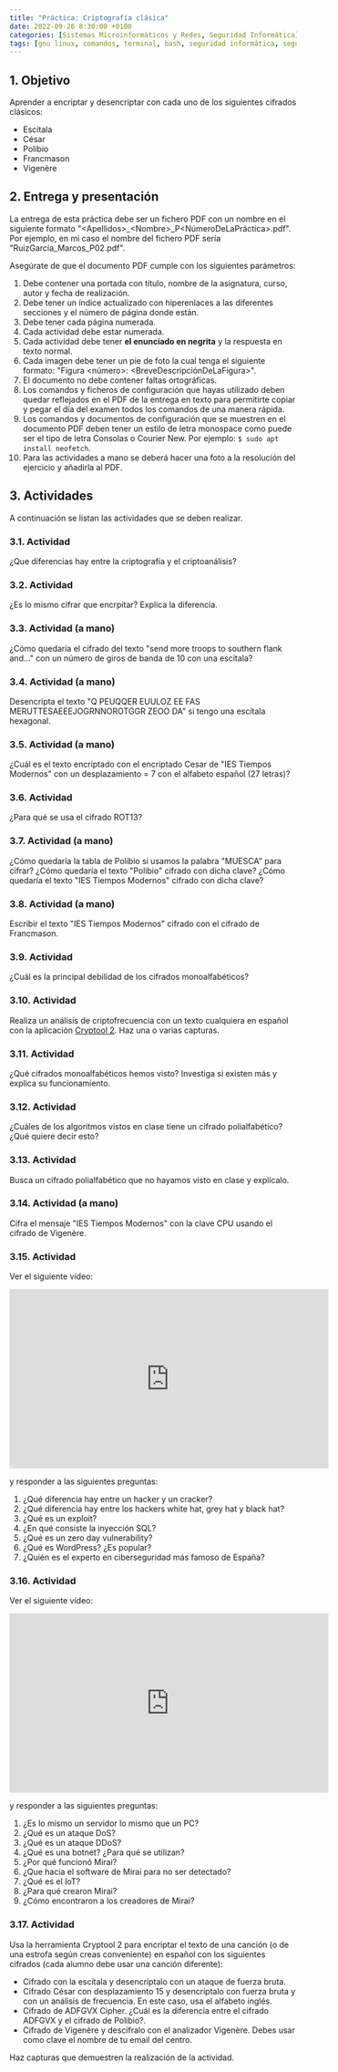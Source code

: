 ```yaml
---
title: "Práctica: Criptografía clásica"
date: 2022-09-26 8:30:00 +0100
categories: [Sistemas Microinformáticos y Redes, Seguridad Informática]
tags: [gnu linux, comandos, terminal, bash, seguridad informática, seguridad activa, smr]
---
```


## 1. Objetivo

Aprender a encriptar y desencriptar con cada uno de los siguientes cifrados clásicos:

- Escítala
- César
- Polibio
- Francmason
- Vigenère

## 2. Entrega y presentación

La entrega de esta práctica debe ser un fichero PDF con un nombre en el siguiente formato "\<Apellidos\>_\<Nombre\>_P\<NúmeroDeLaPráctica\>.pdf". Por ejemplo, en mi caso el nombre del fichero PDF sería "RuizGarcía_Marcos_P02.pdf".

Asegúrate de que el documento PDF cumple con los siguientes parámetros:

1. Debe contener una portada con título, nombre de la asignatura, curso, autor y fecha de realización.
2. Debe tener un índice actualizado con hiperenlaces a las diferentes secciones y el número de página donde están.
3. Debe tener cada página numerada.
4. Cada actividad debe estar numerada. 
5. Cada actividad debe tener **el enunciado en negrita** y la respuesta en texto normal.
6. Cada imagen debe tener un pie de foto la cual tenga el siguiente formato: "Figura \<número\>: \<BreveDescripciónDeLaFigura\>".
7. El documento no debe contener faltas ortográficas.
8. Los comandos y ficheros de configuración que hayas utilizado deben quedar reflejados en el PDF de la entrega en texto para permitirte copiar y pegar el día del examen todos los comandos de una manera rápida.
9. Los comandos y documentos de configuración que se muestren en el documento PDF deben tener un estilo de letra monospace como puede ser el tipo de letra Consolas o Courier New. Por ejemplo: `$ sudo apt install neofetch`.
10. Para las actividades a mano se deberá hacer una foto a la resolución del ejercicio y añadirla al PDF. 

## 3. Actividades

A continuación se listan las actividades que se deben realizar.

### 3.1. Actividad

¿Que diferencias hay entre la criptografía y el criptoanálisis?

### 3.2. Actividad

¿Es lo mismo cifrar que encrpitar? Explica la diferencia.

### 3.3. Actividad (a mano)

¿Cómo quedaría el cifrado del texto "send more troops to southern flank and…" con un número de giros de banda de 10 con una escítala?

### 3.4. Actividad (a mano)

Desencripta el texto "Q   PEUQQER EUULOZ EE FAS  MERUTTESAEEEJOGRNNOROTGGR ZEOO DA" si tengo una escítala hexagonal.

### 3.5. Actividad (a mano)

¿Cuál es el texto encriptado con el encriptado Cesar de "IES Tiempos Modernos" con un desplazamiento = 7 con el alfabeto español (27 letras)?

### 3.6. Actividad

¿Para qué se usa el cifrado ROT13?

### 3.7. Actividad (a mano)

¿Cómo quedaría la tabla de Polibio si usamos la palabra "MUESCA" para cifrar? ¿Cómo quedaría el texto "Polibio" cifrado con dicha clave? ¿Cómo quedaría el texto "IES Tiempos Modernos" cifrado con dicha clave?

### 3.8. Actividad (a mano)

Escribir el texto "IES Tiempos Modernos" cifrado con el cifrado de Francmason.

### 3.9. Actividad

¿Cuál es la principal debilidad de los cifrados monoalfabéticos?

### 3.10. Actividad

Realiza un análisis de criptofrecuencia con un texto cualquiera en español con la aplicación [Cryptool 2](https://www.cryptool.org/en/ct2/downloads). Haz una o varias capturas.

### 3.11. Actividad

¿Qué cifrados monoalfabéticos hemos visto? Investiga si existen más y explica su funcionamiento.

### 3.12. Actividad

¿Cuáles de los algoritmos vistos en clase tiene un cifrado polialfabético? ¿Qué quiere decir esto?

### 3.13. Actividad

Busca un cifrado polialfabético que no hayamos visto en clase y explícalo.

### 3.14. Actividad (a mano)

Cifra el mensaje "IES Tiempos Modernos" con la clave CPU usando el cifrado de Vigenère.

### 3.15. Actividad

Ver el siguiente vídeo:

<iframe width="560" height="315" src="https://www.youtube.com/embed/FhP9DkdCPQo" title="YouTube video player" frameborder="0" allow="accelerometer; autoplay; clipboard-write; encrypted-media; gyroscope; picture-in-picture" allowfullscreen></iframe>

y responder a las siguientes preguntas:

1. ¿Qué diferencia hay entre un hacker y un cracker?
1. ¿Qué diferencia hay entre los hackers white hat, grey hat y black hat?
1. ¿Qué es un exploit?
1. ¿En qué consiste la inyección SQL?
1. ¿Qué es un zero day vulnerability?
1. ¿Qué es WordPress? ¿Es popular?
1. ¿Quién es el experto en ciberseguridad más famoso de España?

### 3.16. Actividad

Ver el siguiente vídeo:

<iframe width="560" height="315" src="https://www.youtube.com/embed/8iJLbYNsIYQ" title="YouTube video player" frameborder="0" allow="accelerometer; autoplay; clipboard-write; encrypted-media; gyroscope; picture-in-picture" allowfullscreen></iframe>

y responder a las siguientes preguntas:

1. ¿Es lo mismo un servidor lo mismo que un PC?
2. ¿Qué es un ataque DoS?
3. ¿Qué es un ataque DDoS?
4. ¿Qué es una botnet? ¿Para qué se utilizan?
5. ¿Por qué funcionó Mirai?
6. ¿Que hacia el software de Mirai para no ser detectado?
7. ¿Qué es el IoT?
8. ¿Para qué crearon Mirai?
9. ¿Cómo encontraron a los creadores de Mirai?

### 3.17. Actividad

Usa la herramienta Cryptool 2 para encriptar el texto de una canción (o de una estrofa según creas conveniente) en español con los siguientes cifrados (cada alumno debe usar una canción diferente):

- Cifrado con la escítala y desencríptalo con un ataque de fuerza bruta.
- Cifrado César con desplazamiento 15 y desencríptalo con fuerza bruta y con un análisis de frecuencia. En este caso, usa el alfabeto inglés.
- Cifrado de ADFGVX Cipher. ¿Cuál es la diferencia entre el cifrado ADFGVX y el cifrado de Polibio?.
- Cifrado de Vigenère y descifralo con el analizador Vigenère. Debes usar como clave el nombre de tu email del centro.

Haz capturas que demuestren la realización de la actividad.